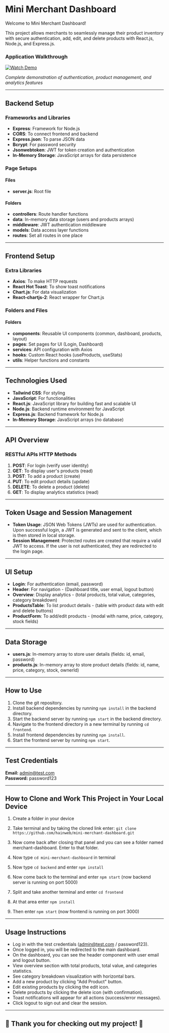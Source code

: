 # Mini Merchant Dashboard

 Welcome to Mini Merchant Dashboard!

This project allows merchants to seamlessly manage their product inventory with secure authentication, add, edit, and delete products with React.js, Node.js, and Express.js.



### Application Walkthrough
[![Watch Demo](https://i9.ytimg.com/vi_webp/8e9JpoezU7I/mqdefault.webp?v=68f4b9e8&sqp=CPjx0scG&rs=AOn4CLBHL5zcl5XrYv__4XJYYp_mLXFd3g)](https://youtu.be/8e9JpoezU7I)

*Complete demonstration of authentication, product management, and analytics features*

---

## Backend Setup

### Frameworks and Libraries

- **Express**: Framework for Node.js
- **CORS**: To connect frontend and backend
- **Express.json**: To parse JSON data
- **Bcrypt**: For password security
- **Jsonwebtoken**: JWT for token creation and authentication
- **In-Memory Storage**: JavaScript arrays for data persistence

### Page Setups

#### Files
- **server.js**: Root file

#### Folders
- **controllers**: Route handler functions
- **data**: In-memory data storage (users and products arrays)
- **middleware**: JWT authentication middleware
- **models**: Data access layer functions
- **routes**: Set all routes in one place

---

## Frontend Setup

### Extra Libraries

- **Axios**: To make HTTP requests
- **React Hot Toast**: To show toast notifications
- **Chart.js**: For data visualization
- **React-chartjs-2**: React wrapper for Chart.js

### Folders and Files

#### Folders
- **components**: Reusable UI components (common, dashboard, products, layout)
- **pages**: Set pages for UI (Login, Dashboard)
- **services**: API configuration with Axios
- **hooks**: Custom React hooks (useProducts, useStats)
- **utils**: Helper functions and constants

---

## Technologies Used

- **Tailwind CSS**: For styling
- **JavaScript**: For functionalities
- **React.js**: JavaScript library for building fast and scalable UI
- **Node.js**: Backend runtime environment for JavaScript
- **Express.js**: Backend framework for Node.js
- **In-Memory Storage**: JavaScript arrays (no database)

---

## API Overview

### RESTful APIs HTTP Methods

1. **POST**: For login (verify user identity)
2. **GET**: To display user's products (read)
3. **POST**: To add a product (create)
4. **PUT**: To edit product details (update)
5. **DELETE**: To delete a product (delete)
6. **GET**: To display analytics statistics (read)

---

## Token Usage and Session Management

- **Token Usage**: JSON Web Tokens (JWTs) are used for authentication. Upon successful login, a JWT is generated and sent to the client, which is then stored in local storage.
- **Session Management**: Protected routes are created that require a valid JWT to access. If the user is not authenticated, they are redirected to the login page.

---

## UI Setup

- **Login**: For authentication (email, password)
- **Header**: For navigation - (Dashboard title, user email, logout button)
- **Overview**: Display analytics - (total products, total value, categories, category breakdown)
- **ProductsTable**: To list product details - (table with product data with edit and delete buttons)
- **ProductForm**: To add/edit products - (modal with name, price, category, stock fields)

---

## Data Storage

- **users.js**: In-memory array to store user details (fields: id, email, password)
- **products.js**: In-memory array to store product details (fields: id, name, price, category, stock, ownerId)

---

## How to Use 

1. Clone the git repository.
2. Install backend dependencies by running `npm install` in the backend directory.
3. Start the backend server by running `npm start` in the backend directory.
4. Navigate to the frontend directory in a new terminal by running `cd frontend`.
5. Install frontend dependencies by running `npm install`.
6. Start the frontend server by running `npm start`.

---

## Test Credentials

**Email:** admin@test.com  
**Password:** password123

---

## How to Clone and Work This Project in Your Local Device

1) Create a folder in your device

2) Take terminal and by taking the cloned link enter: `git clone https://github.com/hainweb/mini-merchant-dashboard.git`

3) Now come back after closing that panel and you can see a folder named merchant-dashboard. Enter to that folder.

4) Now type `cd mini-merchant-dashboard` in terminal

5) Now type `cd backend` and enter `npm install`

6) Now come back to the terminal and enter `npm start` (now backend server is running on port 5000)

7) Split and take another terminal and enter `cd frontend`

8) At that area enter `npm install`

9) Then enter `npm start` (now frontend is running on port 3000)

---

## Usage Instructions

- Log in with the test credentials (admin@test.com / password123).
- Once logged in, you will be redirected to the main dashboard.
- On the dashboard, you can see the header component with user email and logout button.
- View overview section with total products, total value, and categories statistics.
- See category breakdown visualization with horizontal bars.
- Add a new product by clicking "Add Product" button.
- Edit existing products by clicking the edit icon.
- Delete products by clicking the delete icon (with confirmation).
- Toast notifications will appear for all actions (success/error messages).
- Click logout to sign out and clear the session.

---

## 🌟 Thank you for checking out my project! 🌟
